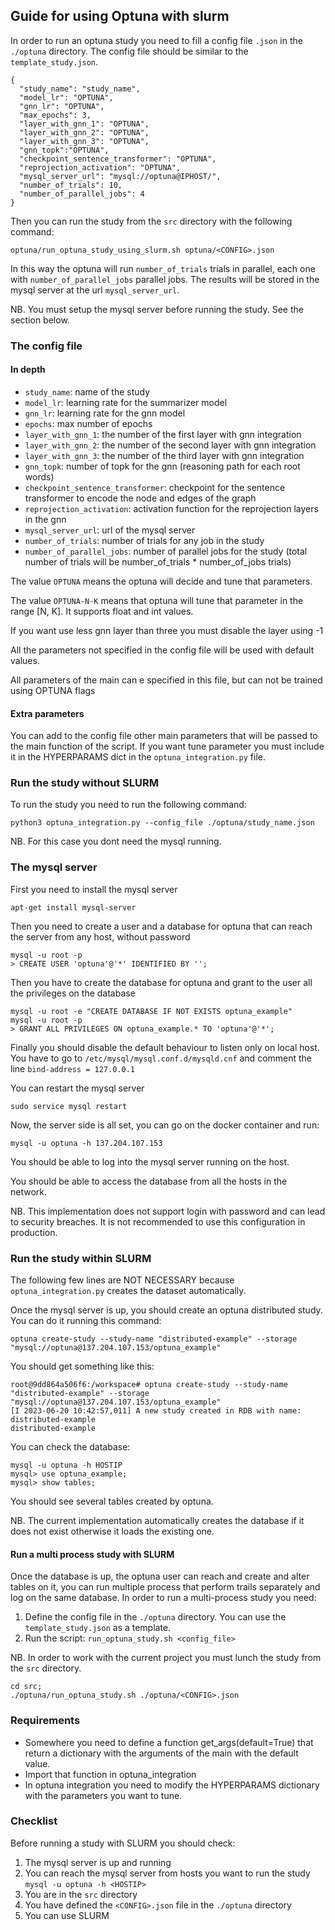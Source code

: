 ## Guide for using Optuna with slurm

In order to run an optuna study you need to fill a config file `.json` in the `./optuna` directory.
The config file should be similar to the `template_study.json`.

```
{
  "study_name": "study_name",
  "model_lr": "OPTUNA",
  "gnn_lr": "OPTUNA",
  "max_epochs": 3,
  "layer_with_gnn_1": "OPTUNA",
  "layer_with_gnn_2": "OPTUNA",
  "layer_with_gnn_3": "OPTUNA",
  "gnn_topk":"OPTUNA",
  "checkpoint_sentence_transformer": "OPTUNA",
  "reprojection_activation": "OPTUNA",
  "mysql_server_url": "mysql://optuna@IPHOST/",
  "number_of_trials": 10,
  "number_of_parallel_jobs": 4
}
```

Then you can run the study from the `src` directory with the following command:

```
optuna/run_optuna_study_using_slurm.sh optuna/<CONFIG>.json
```

In this way the optuna will run `number_of_trials` trials in parallel, each one with `number_of_parallel_jobs` parallel jobs.
The results will be stored in the mysql server at the url `mysql_server_url`.

NB. You must setup the mysql server before running the study. See the section below.

### The config file
#### In depth

* `study_name`: name of the study
* `model_lr`: learning rate for the summarizer model
* `gnn_lr`: learning rate for the gnn model
* `epochs`: max number of epochs
* `layer_with_gnn_1`: the number of the first layer with gnn integration
* `layer_with_gnn_2`: the number of the second layer with gnn integration
* `layer_with_gnn_3`: the number of the third layer with gnn integration
* `gnn_topk`: number of topk for the gnn (reasoning path for each root words)
* `checkpoint_sentence_transformer`: checkpoint for the sentence transformer to encode the node and edges of the graph
* `reprojection_activation`: activation function for the reprojection layers in the gnn
* `mysql_server_url`: url of the mysql server
* `number_of_trials`: number of trials for any job in the study
* `number_of_parallel_jobs`: number of parallel jobs for the study (total number of trials will be number_of_trials * number_of_jobs trials)

The value `OPTUNA` means the optuna will decide and tune that parameters.

The value `OPTUNA-N-K` means that optuna will tune that parameter in the range [N, K]. It supports float and int values.

If you want use less gnn layer than three you must disable the layer using -1

All the parameters not specified in the config file will be used with default values.

All parameters of the main can e specified in this file, but can not be trained using OPTUNA flags


#### Extra parameters

You can add to the config file other main parameters that will be passed to the main function of the script.
If you want tune parameter you must include it in the HYPERPARAMS dict in the `optuna_integration.py` file.


### Run the study without SLURM

To run the study you need to run the following command:

```
python3 optuna_integration.py --config_file ./optuna/study_name.json
```

NB. For this case you dont need the mysql running.


### The mysql server

First you need to install the mysql server
```
apt-get install mysql-server
```

Then you need to create a user and a database for optuna that can reach the server from any host, without password
```
mysql -u root -p
> CREATE USER 'optuna'@'*' IDENTIFIED BY '';
```

Then you have to create the database for optuna and grant to the user all the privileges on the database
```
mysql -u root -e "CREATE DATABASE IF NOT EXISTS optuna_example"
mysql -u root -p
> GRANT ALL PRIVILEGES ON optuna_example.* TO 'optuna'@'*';
```

Finally you should disable the default behaviour to listen only on local host.
You have to go to `/etc/mysql/mysql.conf.d/mysqld.cnf` and comment the line `bind-address = 127.0.0.1`

You can restart the mysql server
```
sudo service mysql restart
```

Now, the server side is all set, you can go on the docker container and run:
```
mysql -u optuna -h 137.204.107.153
```

You should be able to log into the mysql server running on the host.

You should be able to access the database from all the hosts in the network.

NB. This implementation does not support login with password and can lead to security breaches. It is not recommended to use this configuration in production.

### Run the study within SLURM

The following few lines are NOT NECESSARY because `optuna_integration.py` creates the dataset automatically.

Once the mysql server is up, you should create an optuna distributed study. You can do it running this command:
```
optuna create-study --study-name "distributed-example" --storage "mysql://optuna@137.204.107.153/optuna_example"
```

You should get something like this:
```
root@9dd864a506f6:/workspace# optuna create-study --study-name "distributed-example" --storage "mysql://optuna@137.204.107.153/optuna_example"
[I 2023-06-20 10:42:57,011] A new study created in RDB with name: distributed-example
distributed-example
```

You can check the database:
```
mysql -u optuna -h HOSTIP
mysql> use optuna_example;
mysql> show tables;
```

You should see several tables created by optuna.

NB. The current implementation automatically creates the database if it does not exist otherwise it loads the existing one.

#### Run a multi process study with SLURM

Once the database is up, the optuna user can reach and create and alter tables on it, you can run multiple process that perform trails separately and log on the same database.
In order to run a multi-process study you need:

1. Define the config file in the `./optuna` directory. You can use the `template_study.json` as a template.
2. Run the script: `run_optuna_study.sh <config_file>`

NB. In order to work with the current project you must lunch the study from the `src` directory.
```
cd src;
./optuna/run_optuna_study.sh ./optuna/<CONFIG>.json
```


### Requirements

* Somewhere you need to define a function get_args(default=True) that return a dictionary with the arguments of the main with the default value.
* Import that function in optuna_integration
* In optuna integration you need to modify the HYPERPARAMS dictionary with the parameters you want to tune.


### Checklist

Before running a study with SLURM you should check:

1. The mysql server is up and running
2. You can reach the mysql server from hosts you want to run the study
`mysql -u optuna -h <HOSTIP>`
3. You are in the `src` directory
4. You have defined the `<CONFIG>.json` file in the `./optuna` directory
5. You can use SLURM

